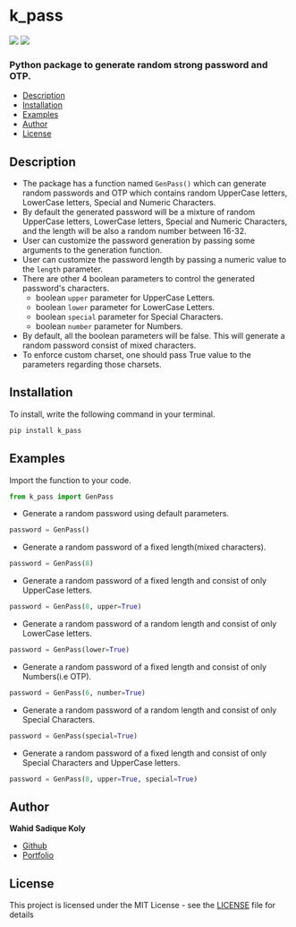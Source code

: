 # k_pass
[![](https://img.shields.io/badge/Version-0.0.1-green)](https://github.com/wskoly/k-pass) [![](https://img.shields.io/badge/Author-Wahid%20Sadique%20Koly-red)](https://github.com/wskoly/)
### Python package to generate random strong password and OTP.

- [Description](#Description)
- [Installation](#Installation)
- [Examples](#examples)
- [Author](#author)
- [License](#license)

## Description
- The package has a function named `GenPass()` which can generate random passwords and OTP which contains random UpperCase letters, LowerCase letters, Special and Numeric Characters.
- By default the generated password will be a mixture of random UpperCase letters, LowerCase letters, Special and Numeric Characters, and the length will be also a random number between 16-32.
- User can customize the password generation by passing some arguments to the generation function.
- User can customize the password length by passing a numeric value to the `length` parameter.
- There are other 4 boolean parameters to control the generated password's characters.
  - boolean `upper` parameter for UpperCase Letters.
  - boolean `lower` parameter for LowerCase Letters.
  - boolean `special` parameter for Special Characters.
  - boolean `number` parameter for Numbers.
- By default, all the boolean parameters will be false. This will generate a random password consist of mixed characters.
- To enforce custom charset, one should pass True value to the parameters regarding those charsets.

## Installation
To install, write the following command in your terminal.
```py
pip install k_pass
```
## Examples
Import the function to your code.
```py
from k_pass import GenPass
```
- Generate a random password using default parameters.
```py
password = GenPass()
```
- Generate a random password of a fixed length(mixed characters).
```py
password = GenPass(8)
```
- Generate a random password of a fixed length and consist of only UpperCase letters.
```py
password = GenPass(8, upper=True)
```
- Generate a random password of a random length and consist of only LowerCase letters.
```py
password = GenPass(lower=True)
```
- Generate a random password of a fixed length and consist of only Numbers(i.e OTP).
```py
password = GenPass(6, number=True)
```
- Generate a random password of a random length and consist of only Special Characters.
```py
password = GenPass(special=True)
```
- Generate a random password of a fixed length and consist of only Special Characters and UpperCase letters.
```py
password = GenPass(8, upper=True, special=True)
```
## Author
**Wahid Sadique Koly**
- [Github](https://github.com/wskoly/) 
- [Portfolio](https://wskoly.ml)

## License
This project is licensed under the MIT License - see the [LICENSE](LICENSE) file for details
